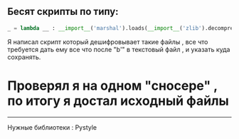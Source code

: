 ## Бесят скрипты по типу:
```python
_ = lambda __ : __import__('marshal').loads(__import__('zlib').decompress(__import__('base64').b64decode(__[::-1])));exec((_)(b'Eq...'
```

Я написал скрипт который дешифровывает такие файлы , все что требуется дать ему все что после "b'" в текстовый файл , и указать куда сохранять. 
# Проверял я на одном "сносере" , по итогу я достал исходный файлы
---
Нужные библиотеки : Pystyle
